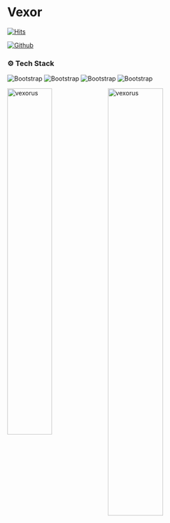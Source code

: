 # Vexor

[![Hits](https://hits.seeyoufarm.com/api/count/incr/badge.svg?url=https%3A%2F%2Fgithub.com%2Fvexorus%2Fvexorus&count_bg=%2379C83D&title_bg=%23555555&icon=&icon_color=%23E7E7E7&title=Profile+Views&edge_flat=false)](https://hits.seeyoufarm.com)





[![Github](https://img.shields.io/github/followers/vexorus?label=Follow&style=social)](https://github.com/vexorus)





### ⚙️ Tech Stack

![Bootstrap](https://img.shields.io/badge/-C%23-05122A?style=flat&logo=C#&color=1f138a) ![Bootstrap](https://img.shields.io/badge/-C-05122A?style=flat&logo=C&color=1f138a) ![Bootstrap](https://img.shields.io/badge/-C%2B%2B-05122A?style=flat&logo=C++&color=1f138a) ![Bootstrap](https://img.shields.io/badge/-Linux-05122A?style=flat&logo=Linux&color=1f138a)

<div>
  <img width="45%" align="left" src="https://github-readme-stats.vercel.app/api/top-langs?username=vexorus&show_icons=true&locale=en&layout=compact" alt="vexorus" />
  <img width="50%"  src="https://github-readme-streak-stats.herokuapp.com/?user=vexorus&" alt="vexorus" />
</div>
